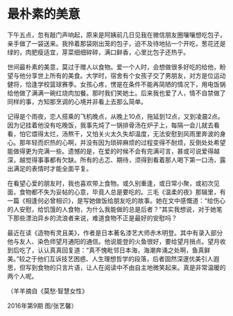 # 最朴素的美意

下午五点，忽有敲门声响起，原来是阿姨前几日见我在微信朋友圈嚷嚷想吃包子，亲手做了一袋送来。我拎着那袋刚出笼的包子，迫不及待地拈一个开吃，葱花还是绿的，肉肥瘦适宜，芽菜细细碎碎，满口鲜香，心里比包子还热乎。 

世间最朴素的美意，莫过于赠人以食物。爱一个人时，会想做很多好吃的给他，盼望与他分享世上所有的美食。大学时，宿舍有个女孩子交了男朋友，对方是位运动健将，恰逢学校篮球赛季。女孩心疼，愣是在条件不能再简陋的情况下，用电饭锅给他做了满满一碗红烧肉加餐。那时我们笑她土。后来我也爱了人，情不自禁做了同样的事，方知那烹调的心境并非看上去那么简单。 

记得是个雨夜，恋人搭乘的飞机晚点，从晚上10点，拖延到12点，又到凌晨2点。因为记挂着他没有吃晚饭，我事先炖了一锅排骨汤在炉子上，每隔一会儿就去看看，怕它煨得太烂，汤熬干，又怕关火太久失却温度，无法安慰到风雨里奔波的身心。那年轻而炽热的心啊，并没有因为琐碎麻烦的过程变得不耐烦，反倒处处希望能做得更为完满一些。遗憾的是，在爱的时候不会有完满可言，甚或可说爱得越深，越觉得事事都有欠缺。所有的忐忑、期待，须得到看着那人喝下第一口汤，露出满足的表情时才能全面平复。 

在看望心爱的朋友时，我也喜欢带上食物。或久别重逢，或日常小聚，或初次见面，食物都不失为妥帖的心意，毕竟人总是要吃的。三毛《温柔的夜》那辑里，有一篇《相逢何必曾相识》，是写她做饭给朋友吃的故事。她在文中感慨道：“给伤心的人安慰，给饥饿的人食物，为什么我能做的总是后者？”其实我想说，对于她笔下那些漂泊异乡的流浪者来说，难道食物不正是最好的安慰吗？ 

最近在读《造物有灵且美》，作者是日本著名漆艺大师赤木明登。其中有录入部分他与友人、染色师望月通阳的通信。他说能登的火鱼很好，要给望月捎点。望月收到后吃了，认认真真回复道：“真不愧毗邻日本海，海潮奔涌之处啊，鱼真鲜美。”较之于他们互诉技艺困惑、人生理想哲学的段落，后者固然深邃优美引人遐思，但写到食物的只言片语，让人在阅读中不由自主地微笑起来。真是非常温暖的两个人呢。 

（羊羊摘自《莫愁·智慧女性》 

2016年第9期 图/张艺馨）